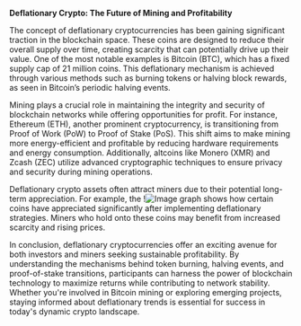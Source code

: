 **Deflationary Crypto: The Future of Mining and Profitability**

The concept of deflationary cryptocurrencies has been gaining significant traction in the blockchain space. These coins are designed to reduce their overall supply over time, creating scarcity that can potentially drive up their value. One of the most notable examples is Bitcoin (BTC), which has a fixed supply cap of 21 million coins. This deflationary mechanism is achieved through various methods such as burning tokens or halving block rewards, as seen in Bitcoin’s periodic halving events.

Mining plays a crucial role in maintaining the integrity and security of blockchain networks while offering opportunities for profit. For instance, Ethereum (ETH), another prominent cryptocurrency, is transitioning from Proof of Work (PoW) to Proof of Stake (PoS). This shift aims to make mining more energy-efficient and profitable by reducing hardware requirements and energy consumption. Additionally, altcoins like Monero (XMR) and Zcash (ZEC) utilize advanced cryptographic techniques to ensure privacy and security during mining operations.

Deflationary crypto assets often attract miners due to their potential long-term appreciation. For example, the !![Image](https://github.com/user-attachments/assets/057c907c-805e-4310-a052-f5031067f3de) graph shows how certain coins have appreciated significantly after implementing deflationary strategies. Miners who hold onto these coins may benefit from increased scarcity and rising prices.

In conclusion, deflationary cryptocurrencies offer an exciting avenue for both investors and miners seeking sustainable profitability. By understanding the mechanisms behind token burning, halving events, and proof-of-stake transitions, participants can harness the power of blockchain technology to maximize returns while contributing to network stability. Whether you're involved in Bitcoin mining or exploring emerging projects, staying informed about deflationary trends is essential for success in today's dynamic crypto landscape.